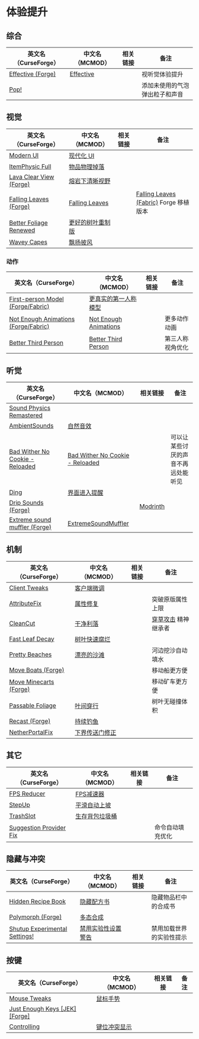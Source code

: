 # 体验提升

## 综合

| 英文名（CurseForge）                                                              | 中文名（MCMOD）                                   | 相关链接 | 备注                           |
| --------------------------------------------------------------------------------- | ------------------------------------------------- | -------- | ------------------------------ |
| [Effective (Forge)](https://www.curseforge.com/minecraft/mc-mods/effective-forge) | [Effective](https://www.mcmod.cn/class/5293.html) |          | 视听觉体验提升                 |
| [Pop!](https://www.curseforge.com/minecraft/mc-mods/bubbles)                      |                                                   |          | 添加未使用的气泡弹出粒子和声音 |

## 视觉

| 英文名（CurseForge）                                                                          | 中文名（MCMOD）                                          | 相关链接 | 备注                                                                           |
| --------------------------------------------------------------------------------------------- | -------------------------------------------------------- | -------- | ------------------------------------------------------------------------------ |
| [Modern UI](https://www.curseforge.com/minecraft/mc-mods/modern-ui)                           | [现代化 UI](https://www.mcmod.cn/class/2454.html)        |          |                                                                                |
| [ItemPhysic Full](https://www.curseforge.com/minecraft/mc-mods/itemphysic)                    | [物品物理掉落](https://www.mcmod.cn/class/932.html)      |          |                                                                                |
| [Lava Clear View (Forge)](https://www.curseforge.com/minecraft/mc-mods/lava-clear-view)       | [熔岩下清晰视野](https://www.mcmod.cn/class/5080.html)   |          |                                                                                |
| [Falling Leaves (Forge)](https://www.curseforge.com/minecraft/mc-mods/falling-leaves-forge)   | [Falling Leaves](https://www.mcmod.cn/class/4135.html)   |          | [Falling Leaves (Fabric)](https://www.mcmod.cn/class/4421.html) Forge 移植版本 |
| [Better Foliage Renewed](https://www.curseforge.com/minecraft/mc-mods/better-foliage-renewed) | [更好的树叶重制版](https://www.mcmod.cn/class/3864.html) |          |                                                                                |
| [Wavey Capes](https://www.curseforge.com/minecraft/mc-mods/waveycapes)                        | [飘扬披风](https://www.mcmod.cn/class/4617.html)         |          |                                                                                |

### 动作

| 英文名（CurseForge）                                                                                       | 中文名（MCMOD）                                               | 相关链接 | 备注             |
| ---------------------------------------------------------------------------------------------------------- | ------------------------------------------------------------- | -------- | ---------------- |
| [First-person Model (Forge/Fabric)](https://www.curseforge.com/minecraft/mc-mods/first-person-model)       | [更真实的第一人称模型](https://www.mcmod.cn/class/4391.html)  |          |                  |
| [Not Enough Animations (Forge/Fabric)](https://www.curseforge.com/minecraft/mc-mods/not-enough-animations) | [Not Enough Animations](https://www.mcmod.cn/class/4378.html) |          | 更多动作动画     |
| [Better Third Person](https://www.curseforge.com/minecraft/mc-mods/better-third-person)                    | [Better Third Person](https://www.mcmod.cn/class/3492.html)   |          | 第三人称视角优化 |

## 听觉

| 英文名（CurseForge）                                                                                          | 中文名（MCMOD）                                                         | 相关链接                                                | 备注                               |
| ------------------------------------------------------------------------------------------------------------- | ----------------------------------------------------------------------- | ------------------------------------------------------- | ---------------------------------- |
| [Sound Physics Remastered](https://www.curseforge.com/minecraft/mc-mods/sound-physics-remastered)             |                                                                         |                                                         |                                    |
| [AmbientSounds](https://www.curseforge.com/minecraft/mc-mods/ambientsounds)                                   | [自然音效](https://www.mcmod.cn/class/2947.html)                        |                                                         |                                    |
| [Bad Wither No Cookie - Reloaded](https://www.curseforge.com/minecraft/mc-mods/bad-wither-no-cookie-reloaded) | [Bad Wither No Cookie - Reloaded](https://www.mcmod.cn/class/1742.html) |                                                         | 可以让某些讨厌的声音不再远处能听见 |
| [Ding](https://www.curseforge.com/minecraft/mc-mods/ding)                                                     | [界面进入提醒](https://www.mcmod.cn/class/428.html)                     |                                                         |                                    |
| [Drip Sounds (Forge)](https://www.curseforge.com/minecraft/mc-mods/waterdripsound)                            |                                                                         | [Modrinth](https://www.modrinth.com/mod/waterdripsound) |                                    |
| [Extreme sound muffler (Forge)](https://www.curseforge.com/minecraft/mc-mods/extreme-sound-muffler)           | [ExtremeSoundMuffler](https://www.mcmod.cn/class/5533.html)             |                                                         |                                    |

## 机制

| 英文名（CurseForge）                                                                  | 中文名（MCMOD）                                       | 相关链接 | 备注                                                        |
| ------------------------------------------------------------------------------------- | ----------------------------------------------------- | -------- | ----------------------------------------------------------- |
| [Client Tweaks](https://www.curseforge.com/minecraft/mc-mods/client-tweaks)           | [客户端微调](https://www.mcmod.cn/class/2012.html)    |          |                                                             |
| [AttributeFix](https://www.curseforge.com/minecraft/mc-mods/attributefix)             | [属性修复](https://www.mcmod.cn/class/2264.html)      |          | 突破原版属性上限                                            |
| [CleanCut](https://www.curseforge.com/minecraft/mc-mods/cleancut)                     | [干净利落](https://www.mcmod.cn/class/3455.html)      |          | [穿草攻击](https://www.mcmod.cn/class/1465.html) 精神继承者 |
| [Fast Leaf Decay](https://www.curseforge.com/minecraft/mc-mods/fast-leaf-decay)       | [树叶快速腐烂](https://www.mcmod.cn/class/1173.html)  |          |                                                             |
| [Pretty Beaches](https://www.curseforge.com/minecraft/mc-mods/pretty-beaches)         | [漂亮的沙滩](https://www.mcmod.cn/class/2723.html)    |          | 河边挖沙自动填水                                            |
| [Move Boats (Forge)](https://www.curseforge.com/minecraft/mc-mods/move-boats)         |                                                       |          | 移动船更方便                                                |
| [Move Minecarts (Forge)](https://www.curseforge.com/minecraft/mc-mods/move-minecarts) |                                                       |          | 移动矿车更方便                                              |
| [Passable Foliage](https://www.curseforge.com/minecraft/mc-mods/passable-foliage)     | [叶间穿行](https://www.mcmod.cn/class/3162.html)      |          | 树叶无碰撞体积                                              |
| [Recast (Forge)](https://www.curseforge.com/minecraft/mc-mods/recast)                 | [持续钓鱼](https://www.mcmod.cn/class/4308.html)      |          |                                                             |
| [NetherPortalFix](https://www.curseforge.com/minecraft/mc-mods/netherportalfix)       | [下界传送门修正](https://www.mcmod.cn/class/811.html) |          |                                                             |

## 其它

| 英文名（CurseForge）                                                                            | 中文名（MCMOD）                                        | 相关链接 | 备注             |
| ----------------------------------------------------------------------------------------------- | ------------------------------------------------------ | -------- | ---------------- |
| [FPS Reducer](https://www.curseforge.com/minecraft/mc-mods/fps-reducer)                         | [FPS减速器](https://www.mcmod.cn/class/1815.html)      |          |                  |
| [StepUp](https://www.curseforge.com/minecraft/mc-mods/stepup)                                   | [平滑自动上坡](https://www.mcmod.cn/class/2784.html)   |          |                  |
| [TrashSlot](https://www.curseforge.com/minecraft/mc-mods/trashslot)                             | [生存背包垃圾桶](https://www.mcmod.cn/class/1893.html) |          |                  |
| [Suggestion Provider Fix](https://www.curseforge.com/minecraft/mc-mods/suggestion-provider-fix) |                                                        |          | 命令自动填充优化 |

## 隐藏与冲突

| 英文名（CurseForge）                                                                                       | 中文名（MCMOD）                                            | 相关链接 | 备注                     |
| ---------------------------------------------------------------------------------------------------------- | ---------------------------------------------------------- | -------- | ------------------------ |
| [Hidden Recipe Book](https://www.curseforge.com/minecraft/mc-mods/hidden-recipe-book)                      | [隐藏配方书](https://www.mcmod.cn/class/4587.html)         |          | 隐藏物品栏中的合成书     |
| [Polymorph (Forge)](https://www.curseforge.com/minecraft/mc-mods/polymorph)                                | [多态合成](https://www.mcmod.cn/class/2895.html)           |          |                          |
| [Shutup Experimental Settings!](https://www.curseforge.com/minecraft/mc-mods/shutup-experimental-settings) | [禁用实验性设置警告](https://www.mcmod.cn/class/3448.html) |          | 禁用加载世界的实验性提示 |

## 按键

| 英文名（CurseForge）                                                                            | 中文名（MCMOD）                                      | 相关链接 | 备注 |
| ----------------------------------------------------------------------------------------------- | ---------------------------------------------------- | -------- | ---- |
| [Mouse Tweaks](https://www.curseforge.com/minecraft/mc-mods/mouse-tweaks)                       | [鼠标手势](https://www.mcmod.cn/class/1162.html)     |          |      |
| [Just Enough Keys [JEK] [Forge]](https://www.curseforge.com/minecraft/mc-mods/just-enough-keys) |                                                      |          |      |
| [Controlling](https://www.curseforge.com/minecraft/mc-mods/controlling)                         | [键位冲突显示](https://www.mcmod.cn/class/1191.html) |          |      |
